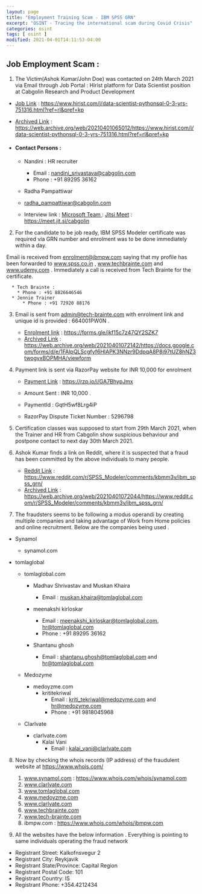 ```yaml
---
layout: page
title: "Employment Training Scam - IBM SPSS GRN"
excerpt: "OSINT - Tracing the international scam during Covid Crisis"
categories: osint
tags: [ osint ]
modified: 2021-04-01T14:11:53-04:00
---
```



## Job Employment Scam :

1. The Victim(Ashok Kumar/John Doe) was contacted on 24th March 2021 via Email through Job Portal : Hirist platform for Data Scientist position at Cabgolin Research and Product Development

  * [Job Link](https://web.archive.org/web/20210401065012/https://www.hirist.com/j/data-scientist-pythonsql-0-3-yrs-751316.html?ref=rl&pref=kp) :  https://www.hirist.com/j/data-scientist-pythonsql-0-3-yrs-751316.html?ref=rl&pref=kp

  * [Archived Link](https://web.archive.org/web/20210401065012/https://www.hirist.com/j/data-scientist-pythonsql-0-3-yrs-751316.html?ref=rl&pref=kp) :  https://web.archive.org/web/20210401065012/https://www.hirist.com/j/data-scientist-pythonsql-0-3-yrs-751316.html?ref=rl&pref=kp


  * #### Contact Persons :
      * Nandini : HR recruiter
        * Email : nandini_srivastava@cabgolin.com
        * Phone : +91 89295 36162

      * Radha Pampattiwar
       * radha_pampattiwar@cabgolin.com

      * Interview link :
        [Microsoft Team ](https://teams.microsoft.com/l/meetup-join/19%3ameeting_NzhiMTg3NzItNjI1YS00ZTJkLWFiOWEtMmYyNDU2MDc3ZDQ5%40thread.v2/0?context=%7b%22Tid%22%3a%2237276134-ed40-4ca7-a65e-e94a89d3dbcf%22%2c%22Oid%22%3a%22df65c867-944f-4d29-8857-ad09e3ca84c1%22%7d) :
        [Jitsi Meet](https://meet.jit.si/cabgolin) : https://meet.jit.si/cabgolin
2. For the candidate to be job ready, IBM SPSS Modeler certificate was required via GRN number and enrolment was to be done immediately within a day.

  Email is received from enrolment@ibmpw.com saying that my profile has been forwarded to www.spss.co.in , www.techbrainte.com and www.udemy.com . Immediately a call is received from Tech Brainte for the certificate.

      * Tech Brainte :
        * Phone : +91 8826646546
      * Jennie Trainer
          * Phone : +91 72920 88176


3. Email is sent from admin@tech-brainte.com with enrolment link and unique id is provided : 664001PW0N .
    * [Enrolment link](https://forms.gle/ikf15c7z47QY2SZK7) : https://forms.gle/ikf15c7z47QY2SZK7
    * [Archived Link](https://web.archive.org/web/20210401072142/https://docs.google.com/forms/d/e/1FAIpQLScgfyf6HlAPK3NNzr9DdpqA8P8j97tUZ8hNZ3twogvxBOPMHA/viewform) : https://web.archive.org/web/20210401072142/https://docs.google.com/forms/d/e/1FAIpQLScgfyf6HlAPK3NNzr9DdpqA8P8j97tUZ8hNZ3twogvxBOPMHA/viewform

4. Payment link is sent via RazorPay website for INR 10,000 for enrolment
    * [Payment Link](https://rzp.io/i/GA7BhypJmx) : https://rzp.io/i/GA7BhypJmx
    * Amount Sent : INR 10,000 .
    * PaymentId : GqtH5wf8Lrg4iP

    * RazorPay Dispute Ticket Number : 5296798

5. Certification classes was supposed to start from 29th March 2021, when the Trainer and HR from Cabgolin show suspicious behaviour and postpone contact to next day 30th March 2021.


6. Ashok Kumar finds a link on Reddit, where it is suspected that a fraud has been committed by the above individuals to many people.

    * [Reddit Link](https://www.reddit.com/r/SPSS_Modeler/comments/kbmm3v/ibm_spss_grn/) :
https://www.reddit.com/r/SPSS_Modeler/comments/kbmm3v/ibm_spss_grn/
    * [Archived Link](https://web.archive.org/web/20210401072044/https://www.reddit.com/r/SPSS_Modeler/comments/kbmm3v/ibm_spss_grn/) : https://web.archive.org/web/20210401072044/https://www.reddit.com/r/SPSS_Modeler/comments/kbmm3v/ibm_spss_grn/

7. The fraudsters seems to be following a modus operandi by creating multiple companies and taking advantage of Work from Home policies and online recruitment.  Below are the companies being used .

  * Synamol
    * synamol.com

  * tomlaglobal
    * tomlaglobal.com
      * Madhav Shrivastav and Muskan Khaira
        * Email : muskan.khaira@tomlaglobal.com  

      * meenakshi kirloskar
          * Email : meenakshi_kirloskar@tomlaglobal.com, hr@tomlaglobal.com
          * Phone : +91 89295 36162

      * Shantanu ghosh
          * Email : shantanu.ghosh@tomlaglobal.com and hr@tomlaglobal.com

    * Medozyme
      * medoyzme.com
        * krititekriwal
          * Email : kriti_tekriwal@medozyme.com and hr@medozyme.com
          * Phone : +91 9818045968

    * Clarlvate
      * clarlvate.com
        * Kalai Vani
          * Email : kalai_vani@clarlvate.com


8. Now by checking the whois records (IP address) of the fraudulent website at https://www.whois.com/
    1. www.synamol.com   : https://www.whois.com/whois/synamol.com
    2. www.clarlvate.com
    3. www.tomlaglobal.com
    4. www.medoyzme.com
    5. www.clarlvate.com
    6. www.techbrainte.com
    7. www.tech-brainte.com
    8. ibmpw.com  :  https://www.whois.com/whois/ibmpw.com


9. All the websites have the below information . Everything is pointing to same individuals operating the fraud network

  * Registrant Street: Kalkofnsvegur 2
  * Registrant City: Reykjavik
  * Registrant State/Province: Capital Region
  * Registrant Postal Code: 101
  * Registrant Country: IS
  * Registrant Phone: +354.4212434

<!-- This is commented out.

* Checking the phone number provided +354.4212434 on google directs to below individual.
    * [Google Search](https://www.google.com/search?q=%2B354.4212434+juha&client=firefox-b-d&ei=73llYPbHLYbasAeyzZTgBA&oq=%2B354.4212434+juha&gs_lcp=Cgdnd3Mtd2l6EANQ5WBYt2xgknFoAXAAeACAAboBiAHLA5IBAzAuM5gBAKABAaoBB2d3cy13aXrAAQE&sclient=gws-wiz&ved=0ahUKEwi2--m-xtzvAhUGLewKHbImBUwQ4dUDCAw&uact=5) : https://www.google.com/search?q=%2B354.4212434+juha&client=firefox-b-d&ei=73llYPbHLYbasAeyzZTgBA&oq=%2B354.4212434+juha&gs_lcp=Cgdnd3Mtd2l6EANQ5WBYt2xgknFoAXAAeACAAboBiAHLA5IBAzAuM5gBAKABAaoBB2d3cy13aXrAAQE&sclient=gws-wiz&ved=0ahUKEwi2--m-xtzvAhUGLewKHbImBUwQ4dUDCAw&uact=5

    * Juha Liikala :

      * Website : juhaliikala.com
      * Twitter : https://twitter.com/juhaliikala
      * https://www.scamadviser.com/check-website/juhaliikala.com

      * Instagram :
      * His company : https://twitter.com/Synopsys
-->
